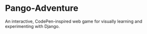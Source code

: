 # Pango-Adventure
An interactive, CodePen-inspired web game for visually learning and experimenting with Django.
